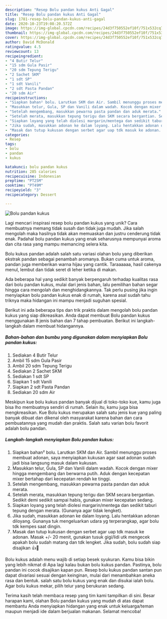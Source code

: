 ```yaml
---
description: "Resep Bolu pandan kukus Anti Gagal"
title: "Resep Bolu pandan kukus Anti Gagal"
slug: 1781-resep-bolu-pandan-kukus-anti-gagal
date: 2020-10-23T19:08:20.572Z
image: https://img-global.cpcdn.com/recipes/24d3f750552ef10f/751x532cq70/bolu-pandan-kukus-foto-resep-utama.jpg
thumbnail: https://img-global.cpcdn.com/recipes/24d3f750552ef10f/751x532cq70/bolu-pandan-kukus-foto-resep-utama.jpg
cover: https://img-global.cpcdn.com/recipes/24d3f750552ef10f/751x532cq70/bolu-pandan-kukus-foto-resep-utama.jpg
author: David McDonald
ratingvalue: 4.5
reviewcount: 13
recipeingredient:
- "4 Butir Telur"
- "15 sdm Gula Pasir"
- "20 sdm Tepung Terigu"
- "2 Sachet SKM"
- "1 sdt SP"
- "1 sdt Vanili"
- "2 sdt Pasta Pandan"
- "20 sdm Air"
recipeinstructions:
- "Siapkan bahan² bolu. Larutkan SKM dan Air. Sambil menunggu proses membuat adonan, saya menyiapkan kukusan agar saat adonan sudah jadi bisa langsung masuk dalam kukusan."
- "Masukkan telur, Gula, SP dan Vanili dalam wadah. Kocok dengan mixer hingga mengembang dan berwarna putih. Aduk dengan kecepatan mixer bertahap dari kecepatan rendah ke tinggi."
- "Setelah mengembang, masukkan pewarna pasta pandan dan aduk merata."
- "Setelah merata, masukkan tepung terigu dan SKM secara bergantian. Sedikit demi sedikit sampai habis, gunakan mixer kecepatan sedang."
- "Siapkan loyang yang telah diolesi margarin/mentega dan sedikit taburi tepung dengan merata. (Gunanya agar tidak lengket)."
- "Jika sudah, masukkan adonan ke dalam loyang. Lalu hentakkan adonan diloyang. Gunanya tuk mengeluarkan udara yg terperangkap, agar bolu tdk kempes saat dingin."
- "Masak dan tutup kukusan dengan serbet agar uap tdk masuk ke adonan. Masak +/- 20 menit, gunakan tusuk gigi/lidi utk mengecek apakah bolu sudah matang dan tdk lengket. Jika sudah, bolu sudah siap disajikan 👍🥰"
categories:
- Resep
tags:
- bolu
- pandan
- kukus

katakunci: bolu pandan kukus 
nutrition: 285 calories
recipecuisine: Indonesian
preptime: "PT25M"
cooktime: "PT49M"
recipeyield: "3"
recipecategory: Dessert

---
```



![Bolu pandan kukus](https://img-global.cpcdn.com/recipes/24d3f750552ef10f/751x532cq70/bolu-pandan-kukus-foto-resep-utama.jpg)

Lagi mencari inspirasi resep bolu pandan kukus yang unik? Cara membuatnya memang tidak susah dan tidak juga mudah. Jika salah mengolah maka hasilnya tidak akan memuaskan dan justru cenderung tidak enak. Padahal bolu pandan kukus yang enak seharusnya mempunyai aroma dan cita rasa yang mampu memancing selera kita.

Bolu kukus pandan adalah salah satu variasi olahan bolu yang diberikan ekstrak pandan sebagai penambah aromanya. Bukan cuma untuk aroma, pandan juga memberikan warna hijau yang cantik. Taraaaaaa, hasil cakenya menul, lembut dan tidak seret di leher ketika di makan.

Ada beberapa hal yang sedikit banyak berpengaruh terhadap kualitas rasa dari bolu pandan kukus, mulai dari jenis bahan, lalu pemilihan bahan segar hingga cara mengolah dan menghidangkannya. Tak perlu pusing jika ingin menyiapkan bolu pandan kukus enak di rumah, karena asal sudah tahu triknya maka hidangan ini mampu menjadi suguhan spesial.


Berikut ini ada beberapa tips dan trik praktis dalam mengolah bolu pandan kukus yang siap dikreasikan. Anda dapat membuat Bolu pandan kukus menggunakan 8 jenis bahan dan 7 tahap pembuatan. Berikut ini langkah-langkah dalam membuat hidangannya.

<!--inarticleads1-->

##### Bahan-bahan dan bumbu yang digunakan dalam menyiapkan Bolu pandan kukus:

1. Sediakan 4 Butir Telur
1. Ambil 15 sdm Gula Pasir
1. Ambil 20 sdm Tepung Terigu
1. Sediakan 2 Sachet SKM
1. Sediakan 1 sdt SP
1. Siapkan 1 sdt Vanili
1. Siapkan 2 sdt Pasta Pandan
1. Sediakan 20 sdm Air


Meskipun kue bolu kukus pandan banyak dijual di toko-toko kue, kamu juga bisa lho membuatnya sendiri di rumah. Selain itu, kamu juga bisa mengkreasikan. Kue Bolu kukus merupakan salah satu jenis kue yang paling banyak dibuat dan dikenal oleh masyarakat karena bahan dan cara pembuatannya yang mudah dan praktis. Salah satu varian bolu favorit adalah bolu pandan. 

<!--inarticleads2-->

##### Langkah-langkah menyiapkan Bolu pandan kukus:

1. Siapkan bahan² bolu. Larutkan SKM dan Air. Sambil menunggu proses membuat adonan, saya menyiapkan kukusan agar saat adonan sudah jadi bisa langsung masuk dalam kukusan.
1. Masukkan telur, Gula, SP dan Vanili dalam wadah. Kocok dengan mixer hingga mengembang dan berwarna putih. Aduk dengan kecepatan mixer bertahap dari kecepatan rendah ke tinggi.
1. Setelah mengembang, masukkan pewarna pasta pandan dan aduk merata.
1. Setelah merata, masukkan tepung terigu dan SKM secara bergantian. Sedikit demi sedikit sampai habis, gunakan mixer kecepatan sedang.
1. Siapkan loyang yang telah diolesi margarin/mentega dan sedikit taburi tepung dengan merata. (Gunanya agar tidak lengket).
1. Jika sudah, masukkan adonan ke dalam loyang. Lalu hentakkan adonan diloyang. Gunanya tuk mengeluarkan udara yg terperangkap, agar bolu tdk kempes saat dingin.
1. Masak dan tutup kukusan dengan serbet agar uap tdk masuk ke adonan. Masak +/- 20 menit, gunakan tusuk gigi/lidi utk mengecek apakah bolu sudah matang dan tdk lengket. Jika sudah, bolu sudah siap disajikan 👍🥰


Bolu kukus adalah menu wajib di setiap besek syukuran. Kamu bisa bikin yang lebih nikmat di Apa lagi kalau bukan bolu kukus pandan. Pastinya, bolu pandan ini cocok disajikan kapan pun. Resep bolu kukus pandan santan pun dapat divariasi sesuai dengan keinginan, mulai dari menambahkan aneka rasa dan bentuk. salah satu bolu kukus yang enak dan disukai ialah bolu. Agar bolu kukus mekar, pilih telur yang berukuran sedang. 

Terima kasih telah membaca resep yang tim kami tampilkan di sini. Besar harapan kami, olahan Bolu pandan kukus yang mudah di atas dapat membantu Anda menyiapkan hidangan yang enak untuk keluarga/teman maupun menjadi ide dalam berjualan makanan. Selamat mencoba!
